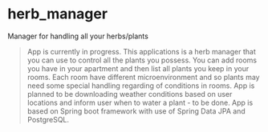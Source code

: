 # herb_manager
Manager for handling all your herbs/plants

>	App is currently in progress. This applications is a herb manager that you can use to control all the plants you possess. You can add rooms you have in your apartment and then list all plants you keep in your rooms. Each room have different microenvironment and so plants may need some special handling regarding of conditions  in rooms. App is planned to be downloading weather conditions based on user locations and inform user when to water a plant - to be done. 
>	App is based on Spring boot framework with use of Spring Data JPA and PostgreSQL.

